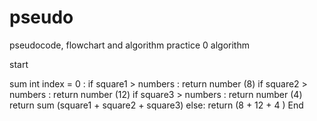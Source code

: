 # pseudo
pseudocode, flowchart and algorithm practice
0
algorithm

start

sum int index = 0 :
	if square1 > numbers :
	return number (8)
	if square2 > numbers :
	return number (12)
	if square3 > numbers :
	return number (4)
	return sum (square1 + square2 + square3)
		else:
		return (8 + 12 + 4 )
End
